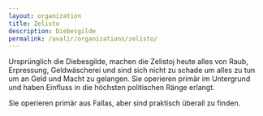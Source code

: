 ```yaml
---
layout: organization
title: Zelisto
description: Diebesgilde
permalink: /avalir/organizations/zelisto/
---
```

Ursprünglich die Diebesgilde, machen die Zelistoj heute alles von Raub, Erpressung, Geldwäscherei und sind sich nicht zu schade um alles zu tun um an Geld und Macht zu gelangen. Sie operieren primär im Untergrund und haben Einfluss in die höchsten politischen Ränge erlangt.

Sie operieren primär aus Fallas, aber sind praktisch überall zu finden.

